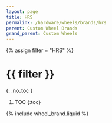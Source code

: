 ```yaml
---
layout: page
title: HRS
permalink: /hardware/wheels/brands/hrs
parent: Custom Wheel Brands
grand_parent: Custom Wheels
---
```

{% assign filter = "HRS" %}
# {{ filter }}
{: .no_toc }
1. TOC
{:toc}

{% include wheel_brand.liquid %}